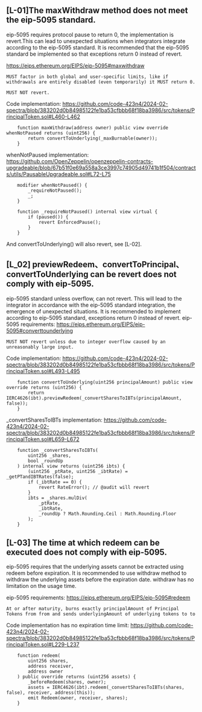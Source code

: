## [L-01]The maxWithdraw method does not meet the eip-5095 standard.
eip-5095 requires protocol pause to return 0, the implementation is revert.This can lead to unexpected situations when integrators integrate according to the eip-5095 standard. It is recommended that the eip-5095 standard be implemented so that exceptions return 0 instead of revert.

https://eips.ethereum.org/EIPS/eip-5095#maxwithdraw
```
MUST factor in both global and user-specific limits, like if withdrawals are entirely disabled (even temporarily) it MUST return 0.

MUST NOT revert.
```
Code implementation:
https://github.com/code-423n4/2024-02-spectra/blob/383202d0b84985122fe1ba53cfbbb68f18ba3986/src/tokens/PrincipalToken.sol#L460-L462
```solidity
    function maxWithdraw(address owner) public view override whenNotPaused returns (uint256) {
        return convertToUnderlying(_maxBurnable(owner));
    }
```
whenNotPaused implementation:
https://github.com/OpenZeppelin/openzeppelin-contracts-upgradeable/blob/67b51f0e69a558a3ce3997c74905d49741b1f504/contracts/utils/PausableUpgradeable.sol#L72-L75
```solidity
    modifier whenNotPaused() {
        _requireNotPaused();
        _;
    }

    function _requireNotPaused() internal view virtual {
        if (paused()) {
            revert EnforcedPause();
        }
    }
```
And convertToUnderlying() will also revert, see [L-02].

## [L_02] previewRedeem、convertToPrincipal、convertToUnderlying can be revert does not comply with eip-5095.
eip-5095 standard unless overflow, can not revert. This will lead to the integrator in accordance with the eip-5095 standard integration, the emergence of unexpected situations. It is recommended to implement according to eip-5095 standard, exceptions return 0 instead of revert.
eip-5095 requirements:
https://eips.ethereum.org/EIPS/eip-5095#converttounderlying
```
MUST NOT revert unless due to integer overflow caused by an unreasonably large input.
```
Code implementation:
https://github.com/code-423n4/2024-02-spectra/blob/383202d0b84985122fe1ba53cfbbb68f18ba3986/src/tokens/PrincipalToken.sol#L493-L495
```solidity
    function convertToUnderlying(uint256 principalAmount) public view override returns (uint256) {
        return IERC4626(ibt).previewRedeem(_convertSharesToIBTs(principalAmount, false));
    }
```
_convertSharesToIBTs implementation:
https://github.com/code-423n4/2024-02-spectra/blob/383202d0b84985122fe1ba53cfbbb68f18ba3986/src/tokens/PrincipalToken.sol#L659-L672
```solidity
    function _convertSharesToIBTs(
        uint256 _shares,
        bool _roundUp
    ) internal view returns (uint256 ibts) {
        (uint256 _ptRate, uint256 _ibtRate) = _getPTandIBTRates(false);
        if (_ibtRate == 0) {
            revert RateError(); // @audit will revert
        }
        ibts = _shares.mulDiv(
            _ptRate,
            _ibtRate,
            _roundUp ? Math.Rounding.Ceil : Math.Rounding.Floor
        );
    }
```

## [L-03] The time at which redeem can be executed does not comply with eip-5095.
eip-5095 requires that the underlying assets cannot be extracted using redeem before expiration. It is recommended to use withdraw method to withdraw the underlying assets before the expiration date. withdraw has no limitation on the usage time.

eip-5095 requirements:
https://eips.ethereum.org/EIPS/eip-5095#redeem
```
At or after maturity, burns exactly principalAmount of Principal Tokens from from and sends underlyingAmount of underlying tokens to to
```
Code implementation has no expiration time limit:
https://github.com/code-423n4/2024-02-spectra/blob/383202d0b84985122fe1ba53cfbbb68f18ba3986/src/tokens/PrincipalToken.sol#L229-L237
```solidity
    function redeem(
        uint256 shares,
        address receiver,
        address owner
    ) public override returns (uint256 assets) {
        _beforeRedeem(shares, owner);
        assets = IERC4626(ibt).redeem(_convertSharesToIBTs(shares, false), receiver, address(this));
        emit Redeem(owner, receiver, shares);
    }
```




